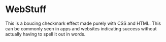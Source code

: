 # WebStuff
This is a boucing checkmark effect made purely with CSS and HTML.
This can be commonly seen in apps and websites indicating success without actually having to spell it out in words.
